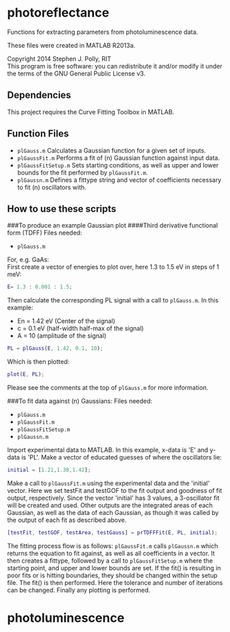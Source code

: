 photoreflectance
================

Functions for extracting parameters from photoluminescence data.

These files were created in MATLAB R2013a.

Copyright 2014 Stephen J. Polly, RIT  
This program is free software: you can redistribute it and/or modify
it under the terms of the GNU General Public License v3.

Dependencies
--------------
This project requires the Curve Fitting Toolbox in MATLAB.

Function Files
--------------

* `plGauss.m` Calculates a Gaussian function for a given set of inputs.
* `plGaussFit.m` Performs a fit of (n) Gaussian function against input data.
* `plGaussFitSetup.m` Sets starting conditions, as well as upper and lower bounds for the fit performed by `plGaussFit.m`.
* `plGaussn.m` Defines a fittype string and vector of coefficients necessary to fit (n) oscillators with.  


How to use these scripts
------------------------

###To produce an example Gaussian plot
####Third derivative functional form (TDFF)
Files needed:
* `plGauss.m`  

For, e.g. GaAs:  
First create a vector of energies to plot over, here 1.3 to 1.5 eV in steps of 1 meV:

```matlab
E= 1.3 : 0.001 : 1.5;
```

Then calculate the corresponding PL signal with a call to `plGauss.m`. In this example:
* En = 1.42 eV (Center of the signal)
* c = 0.1 eV (half-width half-max of the signal)
* A = 10 (amplitude of the signal) 


```matlab
PL = plGauss(E, 1.42, 0.1, 10);
```

Which is then plotted:

```matlab
plot(E, PL);
```

Please see the comments at the top of `plGauss.m` for more information.


###To fit data against (n) Gaussians:
Files needed:
* `plGauss.m` 
* `plGaussFit.m` 
* `plGaussFitSetup.m` 
* `plGaussn.m` 

Import experimental data to MATLAB. In this example, x-data is 'E' and y-data is 'PL'.
Make a vector of educated guesses of where the oscillators lie:

```matlab
initial = [1.21,1.38,1.42];
```

Make a call to `plGaussFit.m` using the experimental data and the 'initial' vector. Here we set testFit and testGOF to the fit output and goodness of fit output, respectively. Since the vector 'initial' has 3 values, a 3-oscillator fit will be created and used. Other outputs are the integrated areas of each Gaussian, as well as the data of each Gaussian, as though it was called by the output of each fit as described above.

```matlab
[testFit, testGOF, testArea, testGauss] = prTDFFFit(E, PL, initial);
```

The fitting process flow is as follows:
`plGaussFit.m` calls `plGaussn.m` which returns the equation to fit against, as well as all coefficients in a vector. 
It then creates a fittype, followed by a call to `plGaussFitSetup.m` where the starting point, and upper and lower bounds
are set. If the fit() is resulting in poor fits or is hitting boundaries, they should be changed within the setup file.
The fit() is then performed. Here the tolerance and number of iterations can be changed. Finally any plotting is
performed.

photoluminescence
=================

